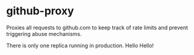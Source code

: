 # github-proxy

Proxies all requests to github.com to keep track of rate limits and prevent triggering abuse mechanisms.

There is only one replica running in production.
Hello Hello!
